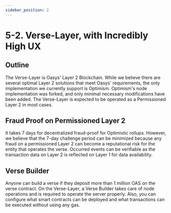 ```yaml
---
sidebar_position: 2
---
```

# 5-2. Verse-Layer, with Incredibly High UX
## Outline
The Verse-Layer is Oasys' Layer 2 Blockchain. While we believe there are several optimal Layer 2 solutions that meet Oasys' requirements, the only implementation we currently support is Optimism. Optimism's node implementation was forked, and only minimal necessary modifications have been added. The Verse-Layer is expected to be operated as a Permissioned Layer 2 in most cases.
## Fraud Proof on Permissioned Layer 2
It takes 7 days for decentralized fraud-proof for Optimistic rollups. However, we believe that the 7-day challenge period can be minimized because any fraud on a permissioned Layer 2 can become a reputational risk for the entity that operates the verse. Occurred events can be verifiable as the transaction data on Layer 2 is reflected on Layer 1 for data availability.
## Verse Builder
Anyone can build a verse if they deposit more than 1 million OAS on the verse contract. On the Verse-Layer, a Verse Builder takes care of node operations and is required to operate the server properly. Also, you can configure what smart contracts can be deployed and what transactions can be executed without using any gas.
